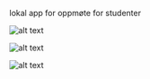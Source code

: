 <p>lokal app for oppmøte for studenter

![alt text](https://i.imgur.com/HluMyhT.png)

![alt text](https://i.imgur.com/C1UyBIi.png)

![alt text](https://i.imgur.com/xDWpbH4.png)



</p>
